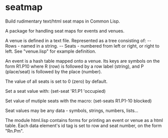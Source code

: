 # seatmap
Build rudimentary text/html seat maps in Common Lisp.

A package for handling seat maps for events and venues.

A venue is defined in a text file. Represented as a tree consisting of:
-- Rows - named in a string.
-- Seats - numbered from left or right, or right to left.
See "venue.lisp" for example definition.

An event is a hash table mapped onto a venue. Its keys are symbols on the form
R1.P10
where R (row) is followed by a row label (string),
and P (place/seat) is followed by the place (number).

The value of all seats is set to 0 (zero) by default.

Set a seat value with:
(set-seat 'R1.P1 'occupied)

Set value of mutiple seats with the macro:
(set-seats R1.P1-10 blocked)

Seat values may be any data - symbols, strings, numbers, lists...

The module html.lisp contains forms for printing an event or venue as a html table. Each data element's id tag is set to row and seat number, on the form "Rn.Pm".
